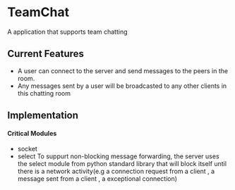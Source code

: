 # TeamChat
A application that supports team chatting 



## Current Features
  - A user can connect to the server and send messages to the peers in the room. 
  - Any messages sent by a user will be broadcasted to any other clients in this chatting room 

## Implementation
#### Critical Modules
  - socket
  - select 
  To suppurt non-blocking message forwarding, the server uses the select module from python standard library that will block itself until there is a network activity(e.g a connection request from a client , a message sent from a client , a exceptional connection)
  
  

